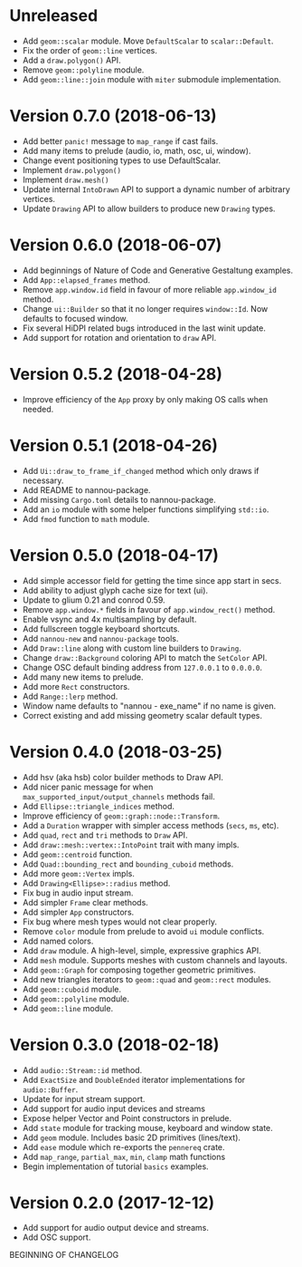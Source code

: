 # Unreleased

- Add `geom::scalar` module. Move `DefaultScalar` to `scalar::Default`.
- Fix the order of `geom::line` vertices.
- Add a `draw.polygon()` API.
- Remove `geom::polyline` module.
- Add `geom::line::join` module with `miter` submodule implementation.

# Version 0.7.0 (2018-06-13)

- Add better `panic!` message to `map_range` if cast fails.
- Add many items to prelude (audio, io, math, osc, ui, window).
- Change event positioning types to use DefaultScalar.
- Implement `draw.polygon()`
- Implement `draw.mesh()`
- Update internal `IntoDrawn` API to support a dynamic number of arbitrary
  vertices.
- Update `Drawing` API to allow builders to produce new `Drawing` types.

# Version 0.6.0 (2018-06-07)

- Add beginnings of Nature of Code and Generative Gestaltung examples.
- Add `App::elapsed_frames` method.
- Remove `app.window.id` field in favour of more reliable `app.window_id`
  method.
- Change `ui::Builder` so that it no longer requires `window::Id`. Now defaults
  to focused window.
- Fix several HiDPI related bugs introduced in the last winit update.
- Add support for rotation and orientation to `draw` API.

# Version 0.5.2 (2018-04-28)

- Improve efficiency of the `App` proxy by only making OS calls when needed.

# Version 0.5.1 (2018-04-26)

- Add `Ui::draw_to_frame_if_changed` method which only draws if necessary.
- Add README to nannou-package.
- Add missing `Cargo.toml` details to nannou-package.
- Add an `io` module with some helper functions simplifying `std::io`.
- Add `fmod` function to `math` module.

# Version 0.5.0 (2018-04-17)

- Add simple accessor field for getting the time since app start in secs.
- Add ability to adjust glyph cache size for text (ui).
- Update to glium 0.21 and conrod 0.59.
- Remove `app.window.*` fields in favour of `app.window_rect()` method.
- Enable vsync and 4x multisampling by default.
- Add fullscreen toggle keyboard shortcuts.
- Add `nannou-new` and `nannou-package` tools.
- Add `Draw::line` along with custom line builders to `Drawing`.
- Change `draw::Background` coloring API to match the `SetColor` API.
- Change OSC default binding address from `127.0.0.1` to `0.0.0.0`.
- Add many new items to prelude.
- Add more `Rect` constructors.
- Add `Range::lerp` method.
- Window name defaults to "nannou - exe_name" if no name is given.
- Correct existing and add missing geometry scalar default types.

# Version 0.4.0 (2018-03-25)

- Add hsv (aka hsb) color builder methods to Draw API.
- Add nicer panic message for when `max_supported_input/output_channels` methods
  fail.
- Add `Ellipse::triangle_indices` method.
- Improve efficiency of `geom::graph::node::Transform`.
- Add a `Duration` wrapper with simpler access methods (`secs`, `ms`, etc).
- Add `quad`, `rect` and `tri` methods to `Draw` API.
- Add `draw::mesh::vertex::IntoPoint` trait with many impls.
- Add `geom::centroid` function.
- Add `Quad::bounding_rect` and `bounding_cuboid` methods.
- Add more `geom::Vertex` impls.
- Add `Drawing<Ellipse>::radius` method.
- Fix bug in audio input stream.
- Add simpler `Frame` clear methods.
- Add simpler `App` constructors.
- Fix bug where mesh types would not clear properly.
- Remove `color` module from prelude to avoid `ui` module conflicts.
- Add named colors.
- Add `draw` module. A high-level, simple, expressive graphics API.
- Add `mesh` module. Supports meshes with custom channels and layouts.
- Add `geom::Graph` for composing together geometric primitives.
- Add new triangles iterators to `geom::quad` and `geom::rect` modules.
- Add `geom::cuboid` module.
- Add `geom::polyline` module.
- Add `geom::line` module.

# Version 0.3.0 (2018-02-18)

- Add `audio::Stream::id` method.
- Add `ExactSize` and `DoubleEnded` iterator implementations for
  `audio::Buffer`.
- Update for input stream support.
- Add support for audio input devices and streams
- Expose helper Vector and Point constructors in prelude.
- Add `state` module for tracking mouse, keyboard and window state.
- Add `geom` module. Includes basic 2D primitives (lines/text).
- Add `ease` module which re-exports the `pennereq` crate.
- Add `map_range`, `partial_max`, `min`, `clamp` math functions
- Begin implementation of  tutorial `basics` examples.

# Version 0.2.0 (2017-12-12)

- Add support for audio output device and streams.
- Add OSC support.

BEGINNING OF CHANGELOG
